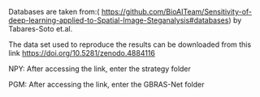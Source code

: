 
Databases are taken from:( https://github.com/BioAITeam/Sensitivity-of-deep-learning-applied-to-Spatial-Image-Steganalysis#databases) by Tabares-Soto et.al.

The data set used to reproduce the results can be downloaded from this link https://doi.org/10.5281/zenodo.4884116

NPY: After accessing the link, enter the strategy folder

PGM: After accessing the link, enter the GBRAS-Net folder
